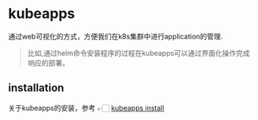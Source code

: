 # kubeapps

通过web可视化的方式，方便我们在k8s集群中进行application的管理. 

> 比如,通过helm命令安装程序的过程在kubeapps可以通过界面化操作完成响应的部署。

## installation

关于kubeapps的安装，参考 👉🏻 [kubeapps install](https://kubeapps.dev/)

